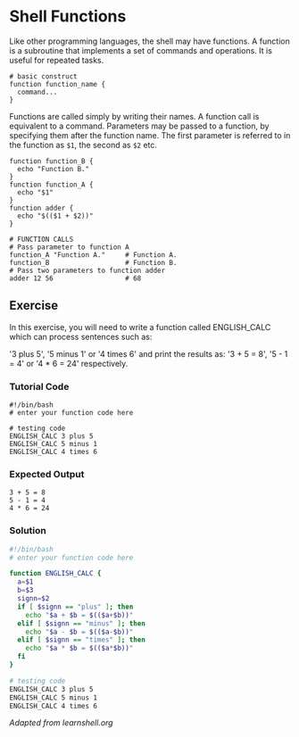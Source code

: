 # Shell Functions

Like other programming languages, the shell may have functions. A function is a subroutine that implements a set of commands and operations. It is useful for repeated tasks.

    # basic construct
    function function_name {
      command...
    }

Functions are called simply by writing their names. A function call is equivalent to a command. Parameters may be passed to a function, by specifying them after the function name. The first parameter is referred to in the function as `$1`, the second as `$2` etc.

    function function_B {
      echo "Function B."
    }
    function function_A {
      echo "$1"
    }
    function adder {
      echo "$(($1 + $2))"
    }

    # FUNCTION CALLS
    # Pass parameter to function A
    function_A "Function A."     # Function A.
    function_B                   # Function B.
    # Pass two parameters to function adder
    adder 12 56                  # 68

## Exercise

In this exercise, you will need to write a function called ENGLISH_CALC which can process sentences such as:

'3 plus 5', '5 minus 1' or '4 times 6' and print the results as: '3 + 5 = 8', '5 - 1 = 4' or '4 * 6 = 24' respectively.

### Tutorial Code

    #!/bin/bash
    # enter your function code here

    # testing code
    ENGLISH_CALC 3 plus 5
    ENGLISH_CALC 5 minus 1
    ENGLISH_CALC 4 times 6

### Expected Output

    3 + 5 = 8
    5 - 1 = 4
    4 * 6 = 24

### Solution

```bash
#!/bin/bash
# enter your function code here

function ENGLISH_CALC {
  a=$1
  b=$3
  signn=$2
  if [ $signn == "plus" ]; then
    echo "$a + $b = $(($a+$b))"
  elif [ $signn == "minus" ]; then
    echo "$a - $b = $(($a-$b))"
  elif [ $signn == "times" ]; then
    echo "$a * $b = $(($a*$b))"
  fi
}

# testing code
ENGLISH_CALC 3 plus 5
ENGLISH_CALC 5 minus 1
ENGLISH_CALC 4 times 6
```
*Adapted from learnshell.org*
